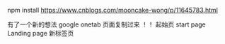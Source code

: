 
npm install
https://www.cnblogs.com/mooncake-wong/p/11645783.html

有了一个新的想法
google onetab 页面复制过来  ！！
 起始页
 start page
 Landing page
 新标签页